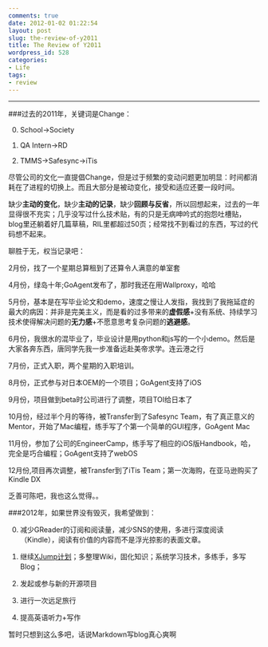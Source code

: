 ```yaml
---
comments: true
date: 2012-01-02 01:22:54
layout: post
slug: the-review-of-y2011
title: The Review of Y2011
wordpress_id: 528
categories:
- Life
tags:
- review
---
```


---
###过去的2011年，关键词是Change：


  0. School→Society
  
  1. QA Intern→RD
  
  2. TMMS→Safesync→iTis


尽管公司的文化一直提倡Change，但是过于频繁的变动问题更加明显：时间都消耗在了进程的切换上。而且大部分是被动变化，接受和适应还要一段时间。

缺少**主动的变化**，缺少**主动的记录**，缺少**回顾与反省**，所以回想起来，过去的一年显得很不充实；几乎没写过什么技术贴，有的只是无病呻吟式的抱怨吐槽贴，blog里还躺着好几篇草稿，RIL里都超过50页；经常找不到看过的东西，写过的代码想不起来。

聊胜于无，权当记录吧：

2月份，找了一个星期总算租到了还算令人满意的单室套

4月份，绿岛十年;GoAgent发布了，那时我还在用Wallproxy，哈哈

5月份，基本是在写毕业论文和demo，速度之慢让人发指，我找到了我拖延症的最大的病因：并非是完美主义，而是看的过多带来的**虚假感**+没有系统、持续学习技术使得解决问题的**无力感**+不愿意思考复杂问题的**逃避感**。

6月份，我很水的混毕业了，毕业设计是用python和js写的一个小demo。然后是大家各奔东西，唐同学先我一步准备远赴美帝求学。连云港之行

7月份，正式入职，两个星期的入职培训。

8月份，正式参与对日本OEM的一个项目；GoAgent支持了iOS

9月份，项目做到beta时公司进行了调整，项目TOI给日本了

10月份，经过半个月的等待，被Transfer到了Safesync Team，有了真正意义的Mentor，开始了Mac编程，练手写了个第一个简单的GUI程序，GoAgent Mac

11月份，参加了公司的EngineerCamp，练手写了相应的iOS版Handbook，哈，完全是巧合编程；GoAgent支持了webOS

12月份,项目再次调整，被Transfer到了iTis Team；第一次海购，在亚马逊购买了Kindle DX

乏善可陈吧，我也这么觉得。。



###2012年，如果世界没有毁灭，我希望做到：


  0. 减少GReader的订阅和阅读量，减少SNS的使用，多进行深度阅读（Kindle），阅读有价值的内容而不是浮光掠影的表面文章。
  
  1. 继续[XJump计划](http://kernelpanic.im/blog/2011/10/03/xjump/)；多整理Wiki，固化知识；系统学习技术，多练手，多写Blog；
  
  2. 发起或参与新的开源项目
  
  3. 进行一次远足旅行
  
  4. 提高英语听力+写作


暂时只想到这么多吧，话说Markdown写blog真心爽啊